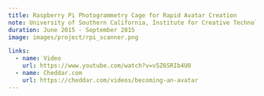 ```yaml
---
title: Raspberry Pi Photogrammetry Cage for Rapid Avatar Creation
note: University of Southern California, Institute for Creative Technologies
duration: June 2015 - September 2015
image: images/project/rpi_scanner.png

links:
  - name: Video
    url: https://www.youtube.com/watch?v=v5Z6SRIb4U0
  - name: Cheddar.com
    url: https://cheddar.com/videos/becoming-an-avatar 
---
```


